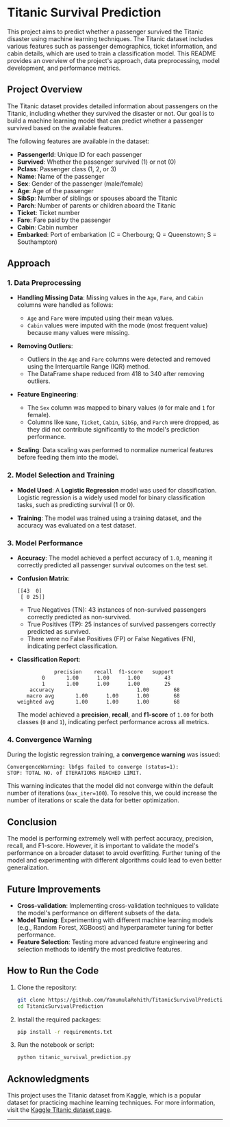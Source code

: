 # Titanic Survival Prediction

This project aims to predict whether a passenger survived the Titanic disaster using machine learning techniques. The Titanic dataset includes various features such as passenger demographics, ticket information, and cabin details, which are used to train a classification model. This README provides an overview of the project's approach, data preprocessing, model development, and performance metrics.

## Project Overview

The Titanic dataset provides detailed information about passengers on the Titanic, including whether they survived the disaster or not. Our goal is to build a machine learning model that can predict whether a passenger survived based on the available features. 

The following features are available in the dataset:
- **PassengerId**: Unique ID for each passenger
- **Survived**: Whether the passenger survived (1) or not (0)
- **Pclass**: Passenger class (1, 2, or 3)
- **Name**: Name of the passenger
- **Sex**: Gender of the passenger (male/female)
- **Age**: Age of the passenger
- **SibSp**: Number of siblings or spouses aboard the Titanic
- **Parch**: Number of parents or children aboard the Titanic
- **Ticket**: Ticket number
- **Fare**: Fare paid by the passenger
- **Cabin**: Cabin number
- **Embarked**: Port of embarkation (C = Cherbourg; Q = Queenstown; S = Southampton)

## Approach

### 1. **Data Preprocessing**

- **Handling Missing Data**: Missing values in the `Age`, `Fare`, and `Cabin` columns were handled as follows:
  - `Age` and `Fare` were imputed using their mean values.
  - `Cabin` values were imputed with the mode (most frequent value) because many values were missing.

- **Removing Outliers**: 
  - Outliers in the `Age` and `Fare` columns were detected and removed using the Interquartile Range (IQR) method.
  - The DataFrame shape reduced from 418 to 340 after removing outliers.

- **Feature Engineering**:
  - The `Sex` column was mapped to binary values (`0` for male and `1` for female).
  - Columns like `Name`, `Ticket`, `Cabin`, `SibSp`, and `Parch` were dropped, as they did not contribute significantly to the model's prediction performance.

- **Scaling**: Data scaling was performed to normalize numerical features before feeding them into the model.

### 2. **Model Selection and Training**

- **Model Used**: A **Logistic Regression** model was used for classification. Logistic regression is a widely used model for binary classification tasks, such as predicting survival (1 or 0).

- **Training**: The model was trained using a training dataset, and the accuracy was evaluated on a test dataset. 

### 3. **Model Performance**

- **Accuracy**: The model achieved a perfect accuracy of `1.0`, meaning it correctly predicted all passenger survival outcomes on the test set.

- **Confusion Matrix**:
  ```
  [[43  0]
   [ 0 25]]
  ```
  - True Negatives (TN): 43 instances of non-survived passengers correctly predicted as non-survived.
  - True Positives (TP): 25 instances of survived passengers correctly predicted as survived.
  - There were no False Positives (FP) or False Negatives (FN), indicating perfect classification.

- **Classification Report**:
  ```
              precision    recall  f1-score   support
          0       1.00      1.00      1.00        43
          1       1.00      1.00      1.00        25
      accuracy                           1.00        68
     macro avg       1.00      1.00      1.00        68
  weighted avg       1.00      1.00      1.00        68
  ```

  The model achieved a **precision**, **recall**, and **f1-score** of `1.00` for both classes (`0` and `1`), indicating perfect performance across all metrics.

### 4. **Convergence Warning**

During the logistic regression training, a **convergence warning** was issued:
```
ConvergenceWarning: lbfgs failed to converge (status=1): 
STOP: TOTAL NO. of ITERATIONS REACHED LIMIT.
```
This warning indicates that the model did not converge within the default number of iterations (`max_iter=100`). To resolve this, we could increase the number of iterations or scale the data for better optimization.

## Conclusion

The model is performing extremely well with perfect accuracy, precision, recall, and F1-score. However, it is important to validate the model's performance on a broader dataset to avoid overfitting. Further tuning of the model and experimenting with different algorithms could lead to even better generalization.

## Future Improvements

- **Cross-validation**: Implementing cross-validation techniques to validate the model's performance on different subsets of the data.
- **Model Tuning**: Experimenting with different machine learning models (e.g., Random Forest, XGBoost) and hyperparameter tuning for better performance.
- **Feature Selection**: Testing more advanced feature engineering and selection methods to identify the most predictive features.

## How to Run the Code

1. Clone the repository:
   ```bash
   git clone https://github.com/YanumulaRohith/TitanicSurvivalPrediction.git
   cd TitanicSurvivalPrediction
   ```

2. Install the required packages:
   ```bash
   pip install -r requirements.txt
   ```

3. Run the notebook or script:
   ```bash
   python titanic_survival_prediction.py
   ```

## Acknowledgments

This project uses the Titanic dataset from Kaggle, which is a popular dataset for practicing machine learning techniques. For more information, visit the [Kaggle Titanic dataset page](https://www.kaggle.com/c/titanic).

---
